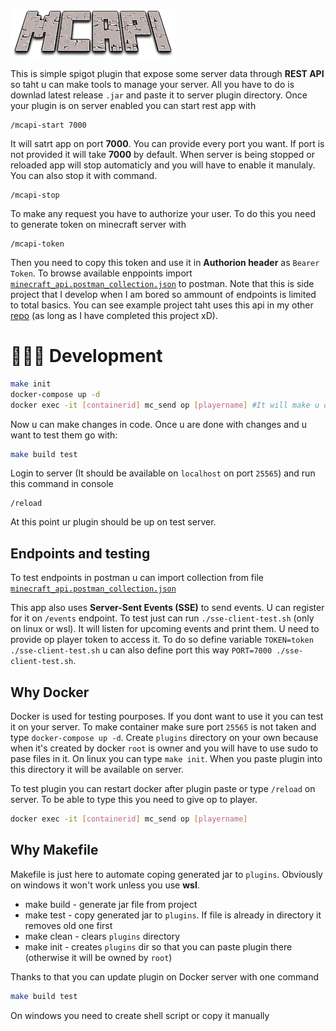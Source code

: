 ![](./extras/logo.png)

This is simple spigot plugin that expose some server data through **REST API** so taht u can make tools to manage your server. All you have to do is downlad latest release `.jar` and paste it to server plugin directory. Once your plugin is on server enabled you can start rest app with

```minecratf
/mcapi-start 7000
```

It will satrt app on port **7000**. You can provide every port you want. If port is not provided it will take **7000** by default. When server is being stopped or reloaded app will stop automaticly and you will have to enable it manulaly. You can also stop it with command.

```minecratf
/mcapi-stop
```

To make any request you have to authorize your user. To do this you need to generate token on minecraft server with

```minecratf
/mcapi-token
```

Then you need to copy this token and use it in **Authorion header** as `Bearer Token`. To browse available enppoints import [`minecraft_api.postman_collection.json`](./extras/minecraft_api.postman_collection.json) to postman. Note that this is side project that I develop when I am bored so ammount of endpoints is limited to total basics. You can see example project taht uses this api in my other [repo](https://github.com/filipizydorczyk/minecraft-spigot-manager) (as long as I have completed this project xD).

# 👩🏽‍🔧 Development

```sh
make init
docker-compose up -d
docker exec -it [containerid] mc_send op [playername] #It will make u op in order to performe /reload command to enable plugin
```

Now u can make changes in code. Once u are done with changes and u want to test them go with:

```sh
make build test
```

Login to server (It should be available on `localhost` on port `25565`) and run this command in console

```
/reload
```

At this point ur plugin should be up on test server.

## Endpoints and testing

To test endpoints in postman u can import collection from file [`minecraft_api.postman_collection.json`](./extras/minecraft_api.postman_collection.json)

This app also uses **Server-Sent Events (SSE)** to send events. U can register for it on `/events` endpoint. To test just can run `./sse-client-test.sh` (only on linux or wsl). It will listen for upcoming events and print them. U need to provide op player token to access it. To do so define variable `TOKEN=token ./sse-client-test.sh` u can also define port this way `PORT=7000 ./sse-client-test.sh`.

## Why Docker

Docker is used for testing pourposes. If you dont want to use it you can test it on your server.
To make container make sure port `25565` is not taken and type `docker-compose up -d`.
Create `plugins` directory on your own because when it's created by docker `root` is owner and you will have to use sudo to pase files in it.
On linux you can type `make init`.
When you paste plugin into this directory it will be available on server.

To test plugin you can restart docker after plugin paste or type `/reload` on server. To be able to type this you need to give op to player.

```bash
docker exec -it [containerid] mc_send op [playername]
```

## Why Makefile

Makefile is just here to automate coping generated jar to `plugins`. Obviously on windows it won't work unless you use **wsl**.

-   make build - generate jar file from project
-   make test - copy generated jar to `plugins`. If file is already in directory it removes old one first
-   make clean - clears `plugins` directory
-   make init - creates `plugins` dir so that you can paste plugin there (otherwise it will be owned by `root`)

Thanks to that you can update plugin on Docker server with one command

```bash
make build test
```

On windows you need to create shell script or copy it manually
